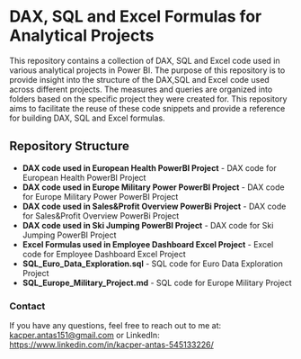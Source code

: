 # DAX, SQL and Excel Formulas for Analytical Projects

This repository contains a collection of DAX, SQL and Excel code used in various analytical projects in Power BI. The purpose of this repository is to provide insight into the structure of the DAX,SQL and Excel code used across different projects. 
The measures and queries are organized into folders based on the specific project they were created for. This repository aims to facilitate the reuse of these code snippets and provide a reference for building DAX, SQL and Excel formulas.

## Repository Structure
- **DAX code used in European Health PowerBI Project** - DAX code for European Health PowerBI Project
- **DAX code used in Europe Military Power PowerBI Project** - DAX code for Europe Military Power PowerBI Project
- **DAX code used in Sales&Profit Overview PowerBi Project** - DAX code for Sales&Profit Overview PowerBi Project
- **DAX code used in Ski Jumping PowerBI Project** - DAX code for Ski Jumping PowerBI Project
- **Excel Formulas used in Employee Dashboard Excel Project** - Excel code for Employee Dashboard Excel Project
- **SQL_Euro_Data_Exploration.sql** - SQL code for Euro Data Exploration Project
- **SQL_Europe_Military_Project.md** - SQL code for Europe Military Project


### Contact
If you have any questions, feel free to reach out to me at: kacper.antas151@gmail.com or LinkedIn: https://www.linkedin.com/in/kacper-antas-545133226/
